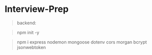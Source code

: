 # Interview-Prep

>backend: 

> npm init -y

> npm i express nodemon mongoose dotenv cors morgan bcrypt jsonwebtoken